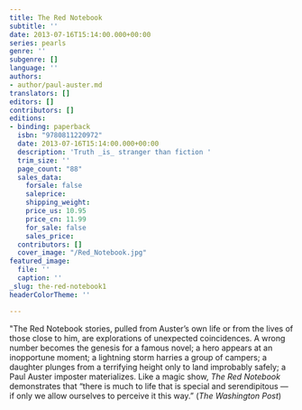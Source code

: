 ```yaml
---
title: The Red Notebook
subtitle: ''
date: 2013-07-16T15:14:00.000+00:00
series: pearls
genre: ''
subgenre: []
language: ''
authors:
- author/paul-auster.md
translators: []
editors: []
contributors: []
editions:
- binding: paperback
  isbn: "9780811220972"
  date: 2013-07-16T15:14:00.000+00:00
  description: 'Truth _is_ stranger than fiction '
  trim_size: ''
  page_count: "88"
  sales_data:
    forsale: false
    saleprice: 
    shipping_weight: 
    price_us: 10.95
    price_cn: 11.99
    for_sale: false
    sales_price: 
  contributors: []
  cover_image: "/Red_Notebook.jpg"
featured_image:
  file: ''
  caption: ''
_slug: the-red-notebook1
headerColorTheme: ''

---
```

"The Red Notebook stories, pulled from Auster’s own life or from the lives of those close to him, are explorations of unexpected coincidences. A wrong number becomes the genesis for a famous novel; a hero appears at an inopportune moment; a lightning storm harries a group of campers; a daughter plunges from a terrifying height only to land improbably safely; a Paul Auster imposter materializes. Like a magic show, _The Red Notebook_ demonstrates that “there is much to life that is special and serendipitous — if only we allow ourselves to perceive it this way.” (_The Washington Post_)